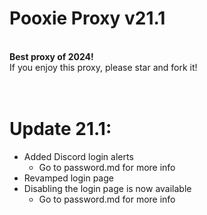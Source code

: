 # Pooxie Proxy v21.1
<br><b>Best proxy of 2024!</b>
<br>If you enjoy this proxy, please star and fork it!
# <br>Update 21.1:
- Added Discord login alerts
  - Go to password.md for more info
- Revamped login page
- Disabling the login page is now available
   - Go to password.md for more info

